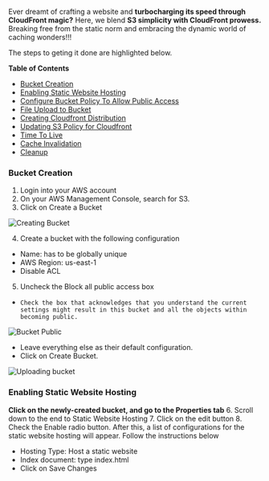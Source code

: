 Ever dreamt of crafting a website and **turbocharging its speed through CloudFront magic?** Here, we blend **S3 simplicity with CloudFront prowess.** Breaking free from the static norm and embracing the dynamic world of caching wonders!!!

The steps to geting it done are highlighted below. 

**Table of Contents**

- [Bucket Creation](#bucket-creation)
- [Enabling Static Website Hosting](#enabling-static-website-hosting) 
- [Configure Bucket Policy To Allow Public Access](#configure-bucket-policy-to-allow-public-access)
- [File Upload to Bucket](#file-upload-to-bucket)
- [Creating Cloudfront Distribution](#creating-cloudfront-distribution)
- [Updating S3 Policy for Cloudfront](#updating-s3-policy-for-cloudfront)
- [Time To Live](#time-to-live)
- [Cache Invalidation](#cache-invalidation)
- [Cleanup](#cleanup)

### Bucket Creation
1. Login into your AWS account
2. On your AWS Management Console, search for S3.
3. Click on Create a Bucket
   
![Creating Bucket](https://github.com/Elizzy01/Deploying-a-Static-Website-using-AWS-S3-and-Cloudfront/assets/98459984/07580a28-114c-494d-a8bb-85babe51948c)

4. Create a bucket with the following configuration
 - Name: has to be globally unique
 - AWS Region: us-east-1
 - Disable ACL
5. Uncheck the Block all public access box
 - `Check the box that acknowledges that you understand the
current settings might result in this bucket and all the objects
within becoming public.`

![Bucket Public](https://github.com/Elizzy01/Deploying-a-Static-Website-using-AWS-S3-and-Cloudfront/assets/98459984/daccee35-1b25-41f1-9e1c-3f734425b37c)

- Leave everything else as their default configuration.
- Click on Create Bucket.

![Uploading bucket](https://github.com/Elizzy01/Deploying-a-Static-Website-using-AWS-S3-and-Cloudfront/assets/98459984/30bd845a-1567-40e0-9916-80d563cfd18b)

### Enabling Static Website Hosting
**Click on the newly-created bucket, and go to the Properties tab**
6. Scroll down to the end to Static Website Hosting
7. Click on the edit button
8. Check the Enable radio button. After this, a list of configurations for
the static website hosting will appear. Follow the instructions below
 - Hosting Type: Host a static website
 - Index document: type index.html
 - Click on Save Changes

